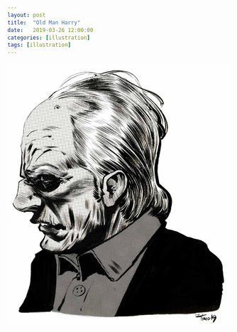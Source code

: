 ```yaml
---
layout: post
title:  "Old Man Harry"
date:   2019-03-26 12:00:00
categories: [illustration]
tags: [illustration]
---
```


![Pentel Pocket Brush Pen Posted](/assets/img/old-man-harry.jpg)
